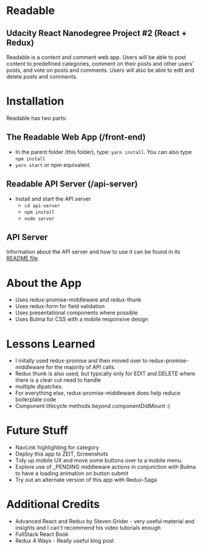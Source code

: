 # Readable
## Udacity React Nanodegree Project #2 (React + Redux)

Readable is a content and comment web app. Users will be able to post content to predefined categories, comment on their posts and other users' posts, and vote on posts and comments. Users will also be able to edit and delete posts and comments.

# Installation

Readable has two parts:

## The Readable Web App (/front-end)
- In the parent folder (this folder), type: `yarn install`. You can also type `npm install`
- `yarn start` or npm equivalent.

## Readable API Server (/api-server)

* Install and start the API server
    - `cd api-server`
    - `npm install`
    - `node server`

## API Server

Information about the API server and how to use it can be found in its [README file](api-server/README.md).

# About the App
- Uses redux-promise-middleware and redux-thunk
- Uses redux-form for field validation
- Uses presentational components where possible
- Uses Bulma for CSS with a mobile responsive design

# Lessons Learned
- I initally used redux-promise and then moved over to redux-promise-middleware for the majority of API calls.
- Redux thunk is also used, but typically only for EDIT and DELETE where there is a clear cut need to handle
- multiple dipatches.
- For everything else, redux-promise-middleware does help reduce boilerplate code
- Component lifecycle methods beyond componentDidMount :)

# Future Stuff
- NavLink highlighting for category
- Deploy this app to ZEIT, Screenshots
- Tidy up mobile UX and move some buttons over to a mobile menu.
- Explore use of _PENDING middleware actions in conjunction with Bulma to have a loading animation on button submit
- Try out an alternate version of this app with Redux-Saga

# Additional Credits
- Advanced React and Redux by Steven Grider - very useful material and insights and I can't recommend his video tutorials enough
- FullStack React Book
- Redux 4 Ways - Really useful blog post
